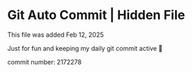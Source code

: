 # Git Auto Commit | Hidden File

This file was added Feb 12, 2025

Just for fun and keeping my daily git commit active 🤪

commit number: 2172278
